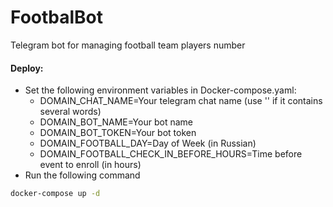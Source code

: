 # FootbalBot

Telegram bot for managing football team players number

#### Deploy:

* Set the following environment variables in Docker-compose.yaml:
    * DOMAIN_CHAT_NAME=Your telegram chat name (use '' if it contains several words)
    * DOMAIN_BOT_NAME=Your bot name
    * DOMAIN_BOT_TOKEN=Your bot token
    * DOMAIN_FOOTBALL_DAY=Day of Week (in Russian)
    * DOMAIN_FOOTBALL_CHECK_IN_BEFORE_HOURS=Time before event to enroll (in hours)
* Run the following command

```bash
docker-compose up -d
```
